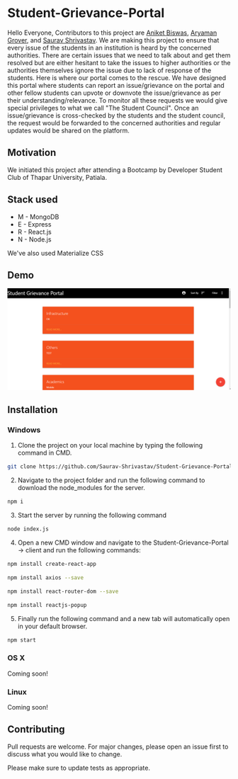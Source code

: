 # Student-Grievance-Portal
Hello Everyone, Contributors to this project are [Aniket Biswas](https://github.com/aniketbiswas21), [Aryaman Grover](https://github.com/Aryaman1706), and [Saurav Shrivastav](https://github.com/Saurav-Shrivastav). 
We are making this project to ensure that every issue of the students in an institution is heard by the concerned authorities.
There are certain issues that we need to talk about and get them resolved but are either hesitant to take the issues to higher authorities or the authorities themselves ignore the issue due to lack of response of the students. 
Here is where our portal comes to the rescue. We have designed this portal where students can report an issue/grievance on the portal and other fellow students can upvote or downvote the issue/grievance as per their understanding/relevance. 
To monitor all these requests we would give special privileges to what we call "The Student Council". 
Once an issue/grievance is cross-checked by the students and the student council, the request would be forwarded to the concerned authorities and regular updates would be shared on the platform.

## Motivation
We initiated this project after attending a Bootcamp by Developer Student Club of Thapar University, Patiala.

## Stack used
* M - MongoDB
* E - Express
* R - React.js
* N - Node.js

We've also used Materialize CSS

## Demo 

[![Demo video on YouTube](img/2020-04-10.png)](https://youtu.be/6Go91-rAxiY)

## Installation 

### Windows

1. Clone the project on your local machine by typing the following command in CMD.
```bash
git clone https://github.com/Saurav-Shrivastav/Student-Grievance-Portal.git
```

2. Navigate to the project folder and run the following command to download the node_modules for the server.
```bash
npm i
```

3. Start the server by running the following command
```bash
node index.js
```

4. Open a new CMD window and navigate to the Student-Grievance-Portal -> client and run the following commands:
```bash
npm install create-react-app
```

```bash
npm install axios --save
```

```bash
npm install react-router-dom --save
```

```bash
npm install reactjs-popup
```

5. Finally run the following command and a new tab will automatically open in your default browser.
```bash
npm start
```

### OS X
Coming soon!

### Linux 
Coming soon!

## Contributing
Pull requests are welcome. For major changes, please open an issue first to discuss what you would like to change.

Please make sure to update tests as appropriate.

